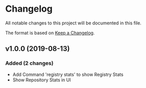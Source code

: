 # Changelog

All notable changes to this project will be documented in this file.

The format is based on [Keep a Changelog](http://keepachangelog.com/en/1.0.0/).


## v1.0.0 (2019-08-13)

### Added (2 changes)

- Add Command 'registry stats' to show Registry Stats
- Show Repository Stats in UI

